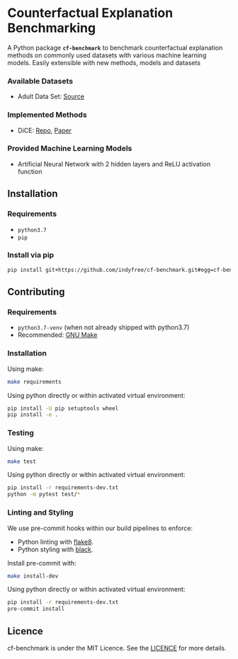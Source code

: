 # Counterfactual Explanation Benchmarking

A Python package **`cf-benchmark`** to benchmark counterfactual explanation methods on commonly used datasets with various machine learning models. Easily extensible with new methods, models and datasets

### Available Datasets

- Adult Data Set: [Source](https://archive.ics.uci.edu/ml/datasets/adult)

### Implemented Methods

- DiCE: [Repo](https://github.com/interpretml/DiCE), [Paper](https://arxiv.org/abs/1905.07697)

### Provided Machine Learning Models

- Artificial Neural Network with 2 hidden layers and ReLU activation function

## Installation

### Requirements

- `python3.7`
- `pip`

### Install via pip

```sh
pip install git+https://github.com/indyfree/cf-benchmark.git#egg=cf-benchmark
```

## Contributing

### Requirements

- `python3.7-venv` (when not already shipped with python3.7)
- Recommended: [GNU Make](https://www.gnu.org/software/make/)

### Installation

Using make:

```sh
make requirements
```

Using python directly or within activated virtual environment:

```sh
pip install -U pip setuptools wheel
pip install -e .
```

### Testing

Using make:

```sh
make test
```

Using python directly or within activated virtual environment:

```sh
pip install -r requirements-dev.txt
python -m pytest test/*
```

### Linting and Styling

We use pre-commit hooks within our build pipelines to enforce:

- Python linting with [flake8](https://flake8.pycqa.org/en/latest/).
- Python styling with [black](https://github.com/psf/black).

Install pre-commit with:

```sh
make install-dev
```

Using python directly or within activated virtual environment:

```sh
pip install -r requirements-dev.txt
pre-commit install
```

## Licence

cf-benchmark is under the MIT Licence. See the [LICENCE](github.com/indyfree/cf-benchmark/blob/master/LICENSE) for more details.

